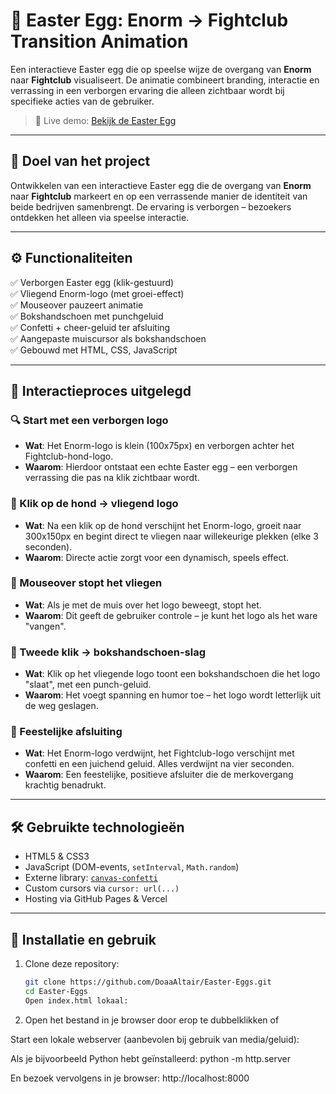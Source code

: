 # 🥚 Easter Egg: Enorm → Fightclub Transition Animation

Een interactieve Easter egg die op speelse wijze de overgang van **Enorm** naar **Fightclub** visualiseert. De animatie combineert branding, interactie en verrassing in een verborgen ervaring die alleen zichtbaar wordt bij specifieke acties van de gebruiker.

> 🚀 Live demo: [Bekijk de Easter Egg](https://easter-eggs-beta.vercel.app/)

---

## 🎯 Doel van het project

Ontwikkelen van een interactieve Easter egg die de overgang van **Enorm** naar **Fightclub** markeert en op een verrassende manier de identiteit van beide bedrijven samenbrengt. De ervaring is verborgen – bezoekers ontdekken het alleen via speelse interactie.

---

## ⚙️ Functionaliteiten

✅ Verborgen Easter egg (klik-gestuurd)  
✅ Vliegend Enorm-logo (met groei-effect)  
✅ Mouseover pauzeert animatie  
✅ Bokshandschoen met punchgeluid  
✅ Confetti + cheer-geluid ter afsluiting  
✅ Aangepaste muiscursor als bokshandschoen  
✅ Gebouwd met HTML, CSS, JavaScript

---

## 🧩 Interactieproces uitgelegd

### 🔍 Start met een verborgen logo
- **Wat**: Het Enorm-logo is klein (100x75px) en verborgen achter het Fightclub-hond-logo.
- **Waarom**: Hierdoor ontstaat een echte Easter egg – een verborgen verrassing die pas na klik zichtbaar wordt.

### 🐶 Klik op de hond → vliegend logo
- **Wat**: Na een klik op de hond verschijnt het Enorm-logo, groeit naar 300x150px en begint direct te vliegen naar willekeurige plekken (elke 3 seconden).
- **Waarom**: Directe actie zorgt voor een dynamisch, speels effect.

### 🛑 Mouseover stopt het vliegen
- **Wat**: Als je met de muis over het logo beweegt, stopt het.
- **Waarom**: Dit geeft de gebruiker controle – je kunt het logo als het ware "vangen".

### 👊 Tweede klik → bokshandschoen-slag
- **Wat**: Klik op het vliegende logo toont een bokshandschoen die het logo "slaat", met een punch-geluid.
- **Waarom**: Het voegt spanning en humor toe – het logo wordt letterlijk uit de weg geslagen.

### 🎉 Feestelijke afsluiting
- **Wat**: Het Enorm-logo verdwijnt, het Fightclub-logo verschijnt met confetti en een juichend geluid. Alles verdwijnt na vier seconden.
- **Waarom**: Een feestelijke, positieve afsluiter die de merkovergang krachtig benadrukt.

---

## 🛠️ Gebruikte technologieën

- HTML5 & CSS3
- JavaScript (DOM-events, `setInterval`, `Math.random`)
- Externe library: [`canvas-confetti`](https://www.npmjs.com/package/canvas-confetti)
- Custom cursors via `cursor: url(...)`
- Hosting via GitHub Pages & Vercel

---

## 🧪 Installatie en gebruik

1. Clone deze repository:

   ```bash
   git clone https://github.com/DoaaAltair/Easter-Eggs.git
   cd Easter-Eggs
   Open index.html lokaal:

2. Open het bestand in je browser door erop te dubbelklikken
of

Start een lokale webserver (aanbevolen bij gebruik van media/geluid):

Als je bijvoorbeeld Python hebt geïnstalleerd:
   python -m http.server
   
En bezoek vervolgens in je browser:
   http://localhost:8000
